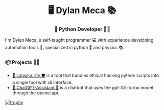 <h1 align="center">🖥️ Dylan Meca 📚</h1>
<h3 align="center">🐍 Python Developer 👨‍💻</h3>

I'm Dylan Meca, a self-taught programmer 💻 with experience developing automation tools 🤖, specialized in python 🐍 and physics 📚.

### 📦 Projects 🧑‍💼

- [🔬 Labsecurity 🛡️](https://github.com/dylanmeca/labsecurity) is a tool that bundles ethical hacking python scripts into a single tool with cli interface.
- [🤖 ChatGPT-Assistant 🐍](https://huggingface.co/spaces/dylanmeca/ChatGPT-Assistant) is a chatbot that uses the gpt-3.5-turbo model through the openai api.

[![trophy](https://github-profile-trophy.vercel.app/?username=dylanmeca)](https://github.com/ryo-ma/github-profile-trophy)
